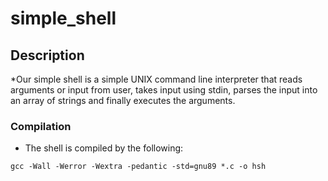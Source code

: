 # simple_shell

## Description
*Our simple shell is a simple UNIX command line interpreter that reads arguments or input from user, takes input using stdin, parses the input into an array of strings and finally executes the arguments.

### Compilation
* The shell is compiled by the following:
```
gcc -Wall -Werror -Wextra -pedantic -std=gnu89 *.c -o hsh
```



